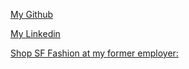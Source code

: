 
[My Github](https://github.com/dmhliu)

[My Linkedin](https://www.linkedin.com/in/david-liu-41332b8/)

[Shop SF Fashion at my former employer:](https://www.azaleasf.com)

